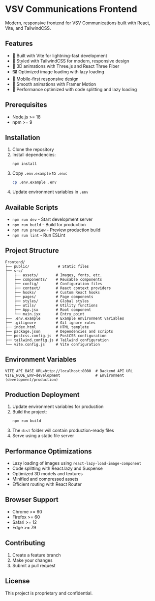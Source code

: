 # VSV Communications Frontend

Modern, responsive frontend for VSV Communications built with React, Vite, and TailwindCSS.

## Features

- 🚀 Built with Vite for lightning-fast development
- 💅 Styled with TailwindCSS for modern, responsive design
- 🎨 3D animations with Three.js and React Three Fiber
- 🖼️ Optimized image loading with lazy loading
- 📱 Mobile-first responsive design
- 🔄 Smooth animations with Framer Motion
- 🎯 Performance optimized with code splitting and lazy loading

## Prerequisites

- Node.js >= 18
- npm >= 9

## Installation

1. Clone the repository
2. Install dependencies:
   ```bash
   npm install
   ```
3. Copy `.env.example` to `.env`:
   ```bash
   cp .env.example .env
   ```
4. Update environment variables in `.env`

## Available Scripts

- `npm run dev` - Start development server
- `npm run build` - Build for production
- `npm run preview` - Preview production build
- `npm run lint` - Run ESLint

## Project Structure

```
Frontend/
├── public/             # Static files
├── src/
│   ├── assets/        # Images, fonts, etc.
│   ├── components/    # Reusable components
│   ├── config/        # Configuration files
│   ├── context/       # React context providers
│   ├── hooks/         # Custom React hooks
│   ├── pages/         # Page components
│   ├── styles/        # Global styles
│   ├── utils/         # Utility functions
│   ├── App.jsx        # Root component
│   └── main.jsx       # Entry point
├── .env.example       # Example environment variables
├── .gitignore         # Git ignore rules
├── index.html         # HTML template
├── package.json       # Dependencies and scripts
├── postcss.config.js  # PostCSS configuration
├── tailwind.config.js # Tailwind configuration
└── vite.config.js     # Vite configuration
```

## Environment Variables

```env
VITE_API_BASE_URL=http://localhost:8080  # Backend API URL
VITE_NODE_ENV=development                # Environment (development/production)
```

## Production Deployment

1. Update environment variables for production
2. Build the project:
   ```bash
   npm run build
   ```
3. The `dist` folder will contain production-ready files
4. Serve using a static file server

## Performance Optimizations

- Lazy loading of images using `react-lazy-load-image-component`
- Code splitting with React.lazy and Suspense
- Optimized 3D models and textures
- Minified and compressed assets
- Efficient routing with React Router

## Browser Support

- Chrome >= 60
- Firefox >= 60
- Safari >= 12
- Edge >= 79

## Contributing

1. Create a feature branch
2. Make your changes
3. Submit a pull request

## License

This project is proprietary and confidential.
